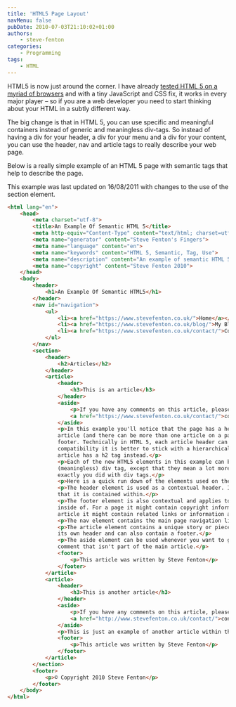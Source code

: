 ```yaml
---
title: 'HTML5 Page Layout'
navMenu: false
pubDate: 2010-07-03T21:10:02+01:00
authors:
    - steve-fenton
categories:
    - Programming
tags:
    - HTML
---
```


HTML5 is now just around the corner. I have already [tested HTML 5 on a myriad of browsers](/blog/2009/07/html-5-browser-test/) and with a tiny JavaScript and CSS fix, it works in every major player – so if you are a web developer you need to start thinking about your HTML in a subtly different way.

The big change is that in HTML 5, you can use specific and meaningful containers instead of generic and meaningless div-tags. So instead of having a div for your header, a div for your menu and a div for your content, you can use the header, nav and article tags to really describe your web page.

Below is a really simple example of an HTML 5 page with semantic tags that help to describe the page.

This example was last updated on 16/08/2011 with changes to the use of the section element.

```html
<html lang="en">
    <head>
        <meta charset="utf-8">
        <title>An Example Of Semantic HTML 5</title>
        <meta http-equiv="Content-Type" content="text/html; charset=utf-8">
        <meta name="generator" content="Steve Fenton's Fingers">
        <meta name="language" content="en">
        <meta name="keywords" content="HTML 5, Semantic, Tag, Use">
        <meta name="description" content="An example of semantic HTML 5 tag usage">
        <meta name="copyright" content="Steve Fenton 2010">
    </head>
    <body>
        <header>
            <h1>An Example Of Semantic HTML5</h1>
        </header>
        <nav id="navigation">
            <ul>
                <li><a href="https://www.stevefenton.co.uk/">Home</a></li>
                <li><a href="https://www.stevefenton.co.uk/blog/">My Blog</a></li>
                <li><a href="https://www.stevefenton.co.uk/contact/">Contact me</a></li>
            </ul>
        </nav>
        <section>
            <header>
                <h2>Articles</h2>
            </header>
            <article>
                <header>
                    <h3>This is an article</h3>
                </header>
                <aside>
                    <p>If you have any comments on this article, please
                    <a href="https://www.stevefenton.co.uk/contact/">contact me</a>!</p>
                </aside>
                <p>In this example you'll notice that the page has a header and footer of its own, and that each
                article (and there can be more than one article on a page) can also have its own header and
                footer. Technically in HTML 5, each article header can contain a h1 tag, but for backwards
                compatibility it is better to stick with a hierarchical nesting of these tags, which is why this
                article has a h2 tag instead.</p>
                <p>Each of the new HTML5 elements in this example can be used just like the good old
                (meaningless) div tag, except that they mean a lot more to the page. You can style them
                exactly you did with div tags.</p>
                <p>Here is a quick run down of the elements used on the page.</p>
                <p>The header element is used as a contextual header. It applies to the "article" or web page
                that it is contained within.</p>
                <p>The footer element is also contextual and applies to the article or web page that is is
                inside of. For a page it might contain copyright information and privacy policy links, for an
                article it might contain related links or information about the author of the article.</p>
                <p>The nav element contains the main page navigation links.</p>
                <p>The article element contains a unique story or piece of content. The article should have
                its own header and can also contain a footer.</p>
                <p>The aside element can be used whenever you want to go off on a tangent or make a related
                comment that isn't part of the main article.</p>
                <footer>
                    <p>This article was written by Steve Fenton</p>
                </footer>
            </article>
            <article>
                <header>
                    <h3>This is another article</h3>
                </header>
                <aside>
                    <p>If you have any comments on this article, please
                    <a href="http://www.stevefenton.co.uk/contact/">contact me</a>!</p>
                </aside>
                <p>This is just an example of another article within the section.</p>
                <footer>
                    <p>This article was written by Steve Fenton</p>
                </footer>
            </article>
        </section>
        <footer>
            <p>© Copyright 2010 Steve Fenton</p>
        </footer>
    </body>
</html>
```